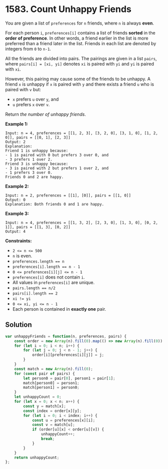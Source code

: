 # 1583. Count Unhappy Friends

You are given a list of `preferences` for `n` friends, where `n` is always **even**.

For each person `i`, `preferences[i]` contains a list of friends **sorted** in the **order of preference**. In other words, a friend earlier in the list is more preferred than a friend later in the list. Friends in each list are denoted by integers from `0` to `n-1`.

All the friends are divided into pairs. The pairings are given in a list `pairs`, where `pairs[i] = [xi, yi]` denotes `xi` is paired with `yi` and `yi` is paired with `xi`.

However, this pairing may cause some of the friends to be unhappy. A friend `x` is unhappy if `x` is paired with `y` and there exists a friend `u` who is paired with `v` but:

- `x` prefers `u` over `y`, and
- `u` prefers `x` over `v`.

Return *the number of unhappy friends*.

 

**Example 1:**

```
Input: n = 4, preferences = [[1, 2, 3], [3, 2, 0], [3, 1, 0], [1, 2, 0]], pairs = [[0, 1], [2, 3]]
Output: 2
Explanation:
Friend 1 is unhappy because:
- 1 is paired with 0 but prefers 3 over 0, and
- 3 prefers 1 over 2.
Friend 3 is unhappy because:
- 3 is paired with 2 but prefers 1 over 2, and
- 1 prefers 3 over 0.
Friends 0 and 2 are happy.
```

**Example 2:**

```
Input: n = 2, preferences = [[1], [0]], pairs = [[1, 0]]
Output: 0
Explanation: Both friends 0 and 1 are happy.
```

**Example 3:**

```
Input: n = 4, preferences = [[1, 3, 2], [2, 3, 0], [1, 3, 0], [0, 2, 1]], pairs = [[1, 3], [0, 2]]
Output: 4
```

 

**Constraints:**

- `2 <= n <= 500`
- `n` is even.
- `preferences.length == n`
- `preferences[i].length == n - 1`
- `0 <= preferences[i][j] <= n - 1`
- `preferences[i]` does not contain `i`.
- All values in `preferences[i]` are unique.
- `pairs.length == n/2`
- `pairs[i].length == 2`
- `xi != yi`
- `0 <= xi, yi <= n - 1`
- Each person is contained in **exactly one** pair.

## Solution

```js
var unhappyFriends = function(n, preferences, pairs) {
    const order = new Array(n).fill(0).map(() => new Array(n).fill(0));
    for (let i = 0; i < n; i++) {
        for (let j = 0; j < n - 1; j++) {
            order[i][preferences[i][j]] = j;
        }
    }
    const match = new Array(n).fill(0);
    for (const pair of pairs) {
        let person0 = pair[0], person1 = pair[1];
        match[person0] = person1;
        match[person1] = person0;
    }
    let unhappyCount = 0;
    for (let x = 0; x < n; x++) {
        const y = match[x];
        const index = order[x][y];
        for (let i = 0; i < index; i++) {
            const u = preferences[x][i];
            const v = match[u];
            if (order[u][x] < order[u][v]) {
                unhappyCount++;
                break;
            }
        }
    }
    return unhappyCount;
};
```

